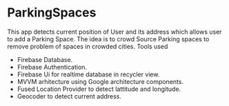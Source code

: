 # ParkingSpaces

This app detects current position of User and its address which allows user to add a Parking Space.
The idea is to crowd Source Parking spaces to remove problem of spaces in crowded cities.
Tools used
* Firebase Database.
* Firebase Authentication.
* Firebase Ui for realtime database in recycler view.
* MVVM arhitecture using Google architecture components.
* Fused Location Provider to detect lattitude and longitude.
* Geocoder to detect current address.

